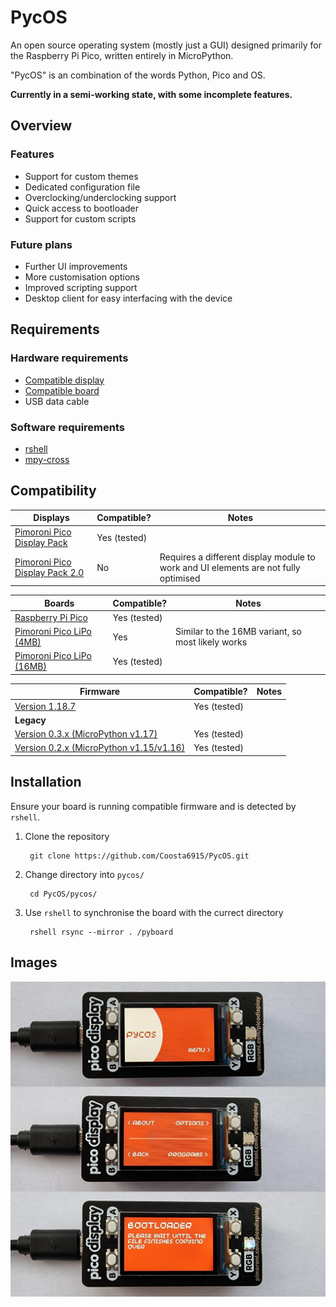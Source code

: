 # PycOS

An open source operating system (mostly just a GUI) designed primarily for the Raspberry Pi Pico, written entirely in MicroPython.

"PycOS" is an combination of the words Python, Pico and OS.

**Currently in a semi-working state, with some incomplete features.**

## Overview

### Features

* Support for custom themes
* Dedicated configuration file
* Overclocking/underclocking support
* Quick access to bootloader
* Support for custom scripts

### Future plans

* Further UI improvements
* More customisation options
* Improved scripting support
* Desktop client for easy interfacing with the device

## Requirements

### Hardware requirements

* [Compatible display](#compatibility)
* [Compatible board](#compatibility)
* USB data cable

### Software requirements

* [rshell](https://pypi.org/project/rshell/)
* [mpy-cross](https://pypi.org/project/mpy-cross/)

## Compatibility

| Displays | Compatible? | Notes |
|---|---|---|
| [Pimoroni Pico Display Pack](https://shop.pimoroni.com/products/pico-display-pack) | Yes (tested) | |
| [Pimoroni Pico Display Pack 2.0](https://shop.pimoroni.com/products/pico-display-pack-2-0) | No | Requires a different display module to work and UI elements are not fully optimised |

| Boards | Compatible? | Notes |
|---|---|---|
| [Raspberry Pi Pico](https://www.raspberrypi.com/products/raspberry-pi-pico/) | Yes (tested) | |
| [Pimoroni Pico LiPo (4MB)](https://shop.pimoroni.com/products/pimoroni-pico-lipo?variant=39386149093459) | Yes | Similar to the 16MB variant, so most likely works |
| [Pimoroni Pico LiPo (16MB)](https://shop.pimoroni.com/products/pimoroni-pico-lipo?variant=39335427080275) | Yes (tested) | |

| Firmware | Compatible? | Notes |
|---|---|---|
| [Version 1.18.7](https://github.com/pimoroni/pimoroni-pico/releases/tag/v1.18.7) | Yes (tested) | |
| **Legacy** | | |
| [Version 0.3.x (MicroPython v1.17)](https://github.com/pimoroni/pimoroni-pico/releases/tag/v0.3.3) | Yes (tested) | |
| [Version 0.2.x (MicroPython v1.15/v1.16)](https://github.com/pimoroni/pimoroni-pico/releases/tag/v0.2.7) | Yes (tested) | |

## Installation

Ensure your board is running compatible firmware and is detected by `rshell`.

1. Clone the repository

        git clone https://github.com/Coosta6915/PycOS.git

2. Change directory into `pycos/`

        cd PycOS/pycos/

3. Use `rshell` to synchronise the board with the currect directory

        rshell rsync --mirror . /pyboard

## Images

![PycOS running on a Raspberry Pi Pico](assets/boards.jpg)
